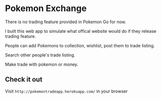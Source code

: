 Pokemon Exchange
=============
There is no trading feature provided in Pokemon Go for now.

I built this web app to simulate what offical website would do if they release trading feature.

People can add Pokemons to collection, wishlist, post them to trade listing.

Search other people's trade listing.

Make trade with pokemon or money.

## Check it out
Visit `http://pokemontradeapp.herokuapp.com/` in your browser
